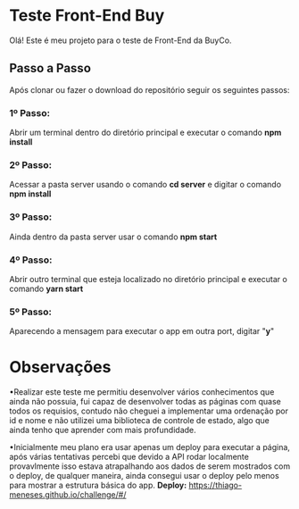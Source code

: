 # Teste Front-End Buy

Olá! Este é meu projeto para o teste de Front-End da BuyCo.

## Passo a Passo
Após clonar ou fazer o download do repositório seguir os seguintes passos:

### **1º Passo:**
Abrir um terminal dentro do diretório principal e executar o comando **npm install**

### **2º Passo:**
Acessar a pasta server usando o comando **cd server** e digitar o comando **npm install**

### **3º Passo:**
Ainda dentro da pasta server usar o comando **npm start**

### **4º Passo:**
Abrir outro terminal que esteja localizado no diretório principal e executar o comando **yarn start**

### **5º Passo:**
Aparecendo a mensagem para executar o app em outra port,  digitar "**y**"



# Observações

•Realizar este teste me permitiu desenvolver vários conhecimentos que ainda não possuia, fui capaz de desenvolver todas as páginas com quase todos os requisios, contudo não cheguei a implementar uma ordenação por id e nome e não utilizei uma biblioteca de controle de estado, algo que ainda tenho que aprender com mais profundidade.

•Inicialmente meu plano era usar apenas um deploy para executar a página, após várias tentativas percebi que devido a API rodar localmente provavlmente isso estava atrapalhando aos dados de serem mostrados com o deploy, de qualquer maneira, ainda consegui usar o deploy pelo menos para mostrar a estrutura básica do app.
**Deploy:** https://thiago-meneses.github.io/challenge/#/

